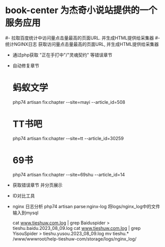# book-center 为杰奇小说站提供的一个服务应用

#- 拉取百度统计中访问量点击量最高的页面URL. 并生成HTML提供给采集器
#- 统计NGINX日志 获取访问量点击量最高的页面URL, 并生成HTML提供给采集器

- 通过php获取 "正在手打中"/"灵魂契约" 等错误章节
- 自动修复章节 
    # 蚂蚁文学
    php74 artisan fix:chapter --site=mayi --article_id=508
    # TT书吧
    php74 artisan fix:chapter --site=tt --article_id=30259
    # 69书
    php74 artisan fix:chapter --site=69shu --article_id=14

- 获取错误章节 并分页展示
- ID对比工具

- nginx 日志分析
  php74 artisan parse:nginx-log
  将logs/nginx_log中的文件输入到mysql

    cat www.tieshuw.com.log | grep Baiduspider > tieshu.baidu.2023_08_09.log
    cat www.tieshuw.com.log | grep YisouSpider > tieshu.yusou.2023_08_09.log
    mv tieshu.* /www/wwwroot/help-tieshuw-com/storage/logs/nginx_log/
